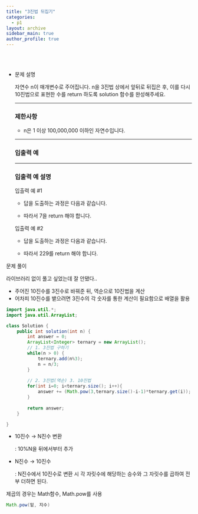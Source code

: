 ```yaml
---
title: "3진법 뒤집기"
categories:
  - p1
layout: archive
sidebar_main: true
author_profile: true
---
```




<br>

<br>

- 문제 설명

  자연수 n이 매개변수로 주어집니다. n을 3진법 상에서 앞뒤로 뒤집은 후, 이를 다시 10진법으로 표현한 수를 return 하도록 solution 함수를 완성해주세요.

  ------

  ### 제한사항

  - n은 1 이상 100,000,000 이하인 자연수입니다.

  ------

  ### 입출력 예

  ------

  ### 입출력 예 설명

  입출력 예 #1

  - 답을 도출하는 과정은 다음과 같습니다.

  - 따라서 7을 return 해야 합니다.

  입출력 예 #2

  - 답을 도출하는 과정은 다음과 같습니다.

  - 따라서 229를 return 해야 합니다.

문제 풀이

라이브러리 없이 풀고 싶었는데 잘 안됐다..

- 주어진 10진수를 3진수로 바꿔준 뒤, 역순으로 10진법을 계산
- 어차피 10진수를 뱉으려면 3진수의 각 숫자를 통한 계산이 필요함으로 배열을 활용

```java
import java.util.*;
import java.util.ArrayList;

class Solution {
    public int solution(int n) {
        int answer = 0;
        ArrayList<Integer> ternary = new ArrayList();
        // 1. 3진법 구하기
        while(n > 0) {
            ternary.add(n%3);
            n = n/3;
        }
        
        // 2. 3진법(역순) 3. 10진법
        for(int i=0; i<ternary.size(); i++){
            answer += (Math.pow(3,ternary.size()-i-1)*ternary.get(i));
        }
        
        return answer;
    }

}
```

- 10진수 → N진수 변환

  : 10%N을 뒤에서부터 추가

- N진수 → 10진수

  : N진수에서 10진수로 변환 시 각 자릿수에 해당하는 승수와 그 자릿수를 곱하여 전부 더하면 된다.

제곱의 경우는 Math함수, Math.pow를 사용

```java
Math.pow(밑, 지수) 
```